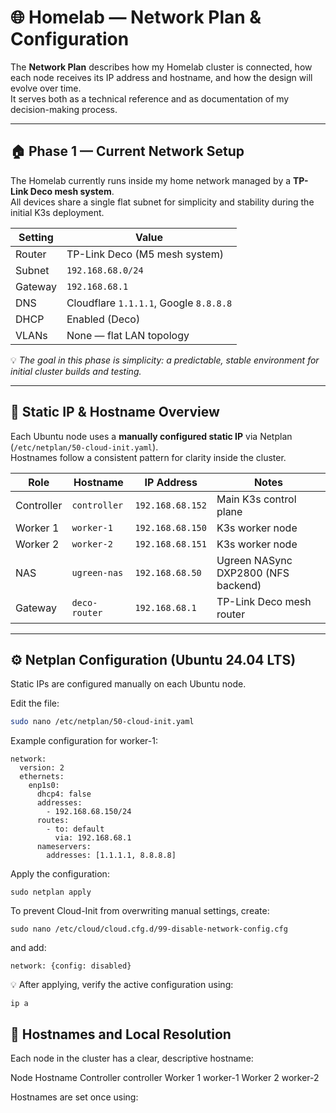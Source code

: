 # 🌐 Homelab — Network Plan & Configuration

The **Network Plan** describes how my Homelab cluster is connected, how each node receives its IP address and hostname, and how the design will evolve over time.  
It serves both as a technical reference and as documentation of my decision-making process.

---

## 🏠 Phase 1 — Current Network Setup

The Homelab currently runs inside my home network managed by a **TP-Link Deco mesh system**.  
All devices share a single flat subnet for simplicity and stability during the initial K3s deployment.

| Setting | Value |
|----------|--------|
| Router | TP-Link Deco (M5 mesh system) |
| Subnet | `192.168.68.0/24` |
| Gateway | `192.168.68.1` |
| DNS | Cloudflare `1.1.1.1`, Google `8.8.8.8` |
| DHCP | Enabled (Deco) |
| VLANs | None — flat LAN topology |

💡 *The goal in this phase is simplicity: a predictable, stable environment for initial cluster builds and testing.*

---
## 🧾 Static IP & Hostname Overview

Each Ubuntu node uses a **manually configured static IP** via Netplan (`/etc/netplan/50-cloud-init.yaml`).  
Hostnames follow a consistent pattern for clarity inside the cluster.

| Role | Hostname | IP Address | Notes |
|------|-----------|-------------|--------|
| Controller | `controller` | `192.168.68.152` | Main K3s control plane |
| Worker 1 | `worker-1` | `192.168.68.150` | K3s worker node |
| Worker 2 | `worker-2` | `192.168.68.151` | K3s worker node |
| NAS | `ugreen-nas` | `192.168.68.50` | Ugreen NASync DXP2800 (NFS backend) |
| Gateway | `deco-router` | `192.168.68.1` | TP-Link Deco mesh router |

---

## ⚙️ Netplan Configuration (Ubuntu 24.04 LTS)

Static IPs are configured manually on each Ubuntu node.

Edit the file:
```bash
sudo nano /etc/netplan/50-cloud-init.yaml

```
Example configuration for worker-1:
```
network:
  version: 2
  ethernets:
    enp1s0:
      dhcp4: false
      addresses:
        - 192.168.68.150/24
      routes:
        - to: default
          via: 192.168.68.1
      nameservers:
        addresses: [1.1.1.1, 8.8.8.8]
```

Apply the configuration:
```
sudo netplan apply
```

To prevent Cloud-Init from overwriting manual settings, create:
```
sudo nano /etc/cloud/cloud.cfg.d/99-disable-network-config.cfg
```

and add:
```
network: {config: disabled}
```

💡 After applying, verify the active configuration using:
```
ip a
```

## 🧱 Hostnames and Local Resolution

Each node in the cluster has a clear, descriptive hostname:

Node	Hostname
Controller	controller
Worker 1	worker-1
Worker 2	worker-2

Hostnames are set once using:


